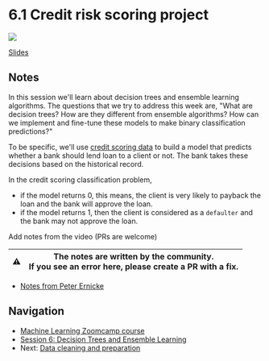 # 6.1 Credit risk scoring project

<!-- markdownlint-disable MD033 -->
<!-- markdownlint-disable MD045 -->
<a href="https://www.youtube.com/watch?v=GJGmlfZoCoU&list=PL3MmuxUbc_hIhxl5Ji8t4O6lPAOpHaCLR"><img src="images/thumbnail-6-01.jpg"></a>

[Slides](https://www.slideshare.net/AlexeyGrigorev/ml-zoomcamp-6-decision-trees-and-ensemble-learning)

## Notes

In this session we'll learn about decision trees and ensemble learning algorithms. The questions that we try to address this week are, "What are decision trees? How are they different from ensemble algorithms? How can we implement and fine-tune these models to make binary classification predictions?"

To be specific, we'll use [credit scoring data](https://github.com/gastonstat/CreditScoring) to build a model that predicts whether a bank should lend loan to a client or not. The bank takes these decisions based on the historical record.

In the credit scoring classification problem,

- if the model returns 0, this means, the client is very likely to payback the loan and the bank will approve the loan.
- if the model returns 1, then the client is considered as a `defaulter` and the bank may not approve the loan.

Add notes from the video (PRs are welcome)

|⚠️|The notes are written by the community.<br>If you see an error here, please create a PR with a fix.|
|---|:-:|

- [Notes from Peter Ernicke](https://knowmledge.com/2023/10/16/ml-zoomcamp-2023-decision-trees-and-ensemble-learning-part-1/)

## Navigation

- [Machine Learning Zoomcamp course](../)
- [Session 6: Decision Trees and Ensemble Learning](./)
- Next: [Data cleaning and preparation](02-data-prep.md)
